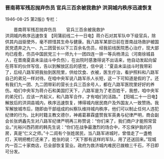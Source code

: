 ### 晋南蒋军残忍抛弃伤员  官兵三百余被我救护  洪洞城内秩序迅速恢复

1946-08-25
第2版()
专栏：

　　晋南蒋军残忍抛弃伤员
　　官兵三百余被我救护       
    洪洞城内秩序迅速恢复
    【同蒲前线二十一日电】蒋介石对其军队中下级官兵，除供其内战驱使外，毫不顾惜其生命与健康。我八路军某部日前在晋南战场救护被国民党遗弃之九一、九二团营长以下三百余名伤员，经我前线医院悉心治疗，现大部均已痊愈，伤员中国民党三十一师九十一团四连一排一等兵杨清云（河南徐城县人，在晋南夏县未柒战斗中负伤），在出院时感激得说不出话来，他自动发起向留在蒋军的伙伴写信，告以到解放区后的感觉，信中说：“夏县未柒战斗时我带彩了，后经八路军把我抬到医院里，供给饮食、衣被，医生疗治，看护照料和八路军自己的弟兄一样对待。在咱中央军说八路军杀人长短，这一下可知道是假的了。还有我们九一团、九二团带彩的营长士兵三百余号人，都在八路军医院里好好的养伤。咱们中央军为蒋介石和美国打天下，八路军是为了老百姓干，我想，咱中央军的弟兄们，应该一齐起义，和八路军合作，才有咱们的活路。”
    【阳城二十一日电】解放后的洪洞县城内，秩序迅速恢复，博得城内居民商户及外国友人一致赞扬。我军解放城市后，随即由干部组成的纠察队维持城内秩序，他们可以制止任何人违犯纪律的行为。比利时籍主教文德尔，神甫葛慕霖盛赞我军英勇与纪律严明，商会副会长张炳鑫先生对八路军纪律严明再三称赞说：“你们来了，我们商户才能照常营业。”光裕兴西药房的韩先生说：“你们在战争最激烈的场合中，不忘保护我的药房，真是“仁义之师。”十二闾有个张姓居民，当八路军进城时，曾借走了一盏桅灯，天明把桅灯还来了，姓张的说：“天下那有这样的军队，用了还送回来。”现城内一百二十家商店，已全部恢复营业。政府为救济城内难民已拨粮三千石，不日即可分发。
